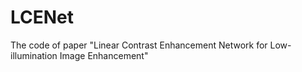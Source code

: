 # LCENet
The code of paper "Linear Contrast Enhancement Network for Low-illumination Image Enhancement"
